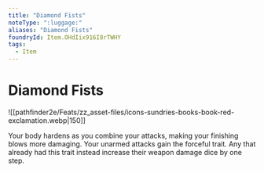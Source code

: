 ```yaml
---
title: "Diamond Fists"
noteType: ":luggage:"
aliases: "Diamond Fists"
foundryId: Item.OHdIix916I8rTWHY
tags:
  - Item
---
```


# Diamond Fists
![[pathfinder2e/Feats/zz_asset-files/icons-sundries-books-book-red-exclamation.webp|150]]

Your body hardens as you combine your attacks, making your finishing blows more damaging. Your unarmed attacks gain the forceful trait. Any that already had this trait instead increase their weapon damage dice by one step.
